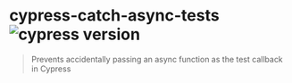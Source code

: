# cypress-catch-async-tests ![cypress version](https://img.shields.io/badge/cypress-10.7.0-brightgreen)

> Prevents accidentally passing an async function as the test callback in Cypress
